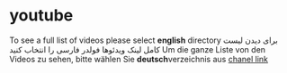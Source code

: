 # youtube
To see a full list of videos please select **english** directory
برای دیدن لیست کامل لینک ویدئوها فولدر فارسی را انتخاب کنید
Um die ganze Liste von den Videos zu sehen, bitte wählen Sie **deutsch**verzeichnis aus
[chanel link](https://www.youtube.com/channel/UCjWSLy3AILzm6IShfSaHTwQ)
